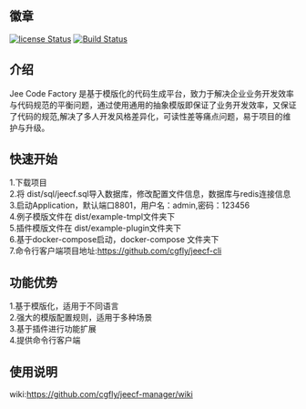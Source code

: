 
## 徽章  
[![license Status](https://img.shields.io/badge/License-Apache%202.0-blue.svg?branch=v2.0)](http://www.apache.org/licenses/LICENSE-2.0.txt)
[![Build Status](https://travis-ci.org/cgfly/jeecf-manager.svg?branch=1.0)](https://travis-ci.org/cgfly/jeecf-manager)  
## 介绍  
Jee Code Factory 是基于模版化的代码生成平台，致力于解决企业业务开发效率与代码规范的平衡问题，通过使用通用的抽象模版即保证了业务开发效率，又保证了代码的规范,解决了多人开发风格差异化，可读性差等痛点问题，易于项目的维护与升级。

## 快速开始  
1.下载项目  
2.将 dist/sql/jeecf.sql导入数据库，修改配置文件信息，数据库与redis连接信息  
3.启动Application，默认端口8801，用户名：admin,密码：123456  
4.例子模版文件在 dist/example-tmpl文件夹下  
5.插件模版文件在 dist/example-plugin文件夹下  
6.基于docker-compose启动，docker-compose 文件夹下  
7.命令行客户端项目地址:https://github.com/cgfly/jeecf-cli
## 功能优势
1.基于模版化，适用于不同语言  
2.强大的模版配置规则，适用于多种场景  
3.基于插件进行功能扩展  
4.提供命令行客户端  
## 使用说明  
wiki:https://github.com/cgfly/jeecf-manager/wiki 

